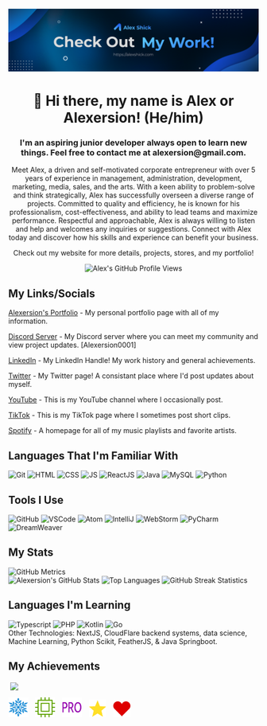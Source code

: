 ![Alt text](/banner.png?raw=true "Optional Title")
<h1 align="center">👋 Hi there, my name is Alex or Alexersion! (He/him) </h1>
<h3 align="center"> I'm an aspiring junior developer always open to learn new things. Feel free to contact me at alexersion@gmail.com.</h3>
<p align="center">Meet Alex, a driven and self-motivated corporate entrepreneur with over 5 years of experience in management, administration, development, marketing, media, sales, and the arts. With a keen ability to problem-solve and think strategically, Alex has successfully overseen a diverse range of projects. Committed to quality and efficiency, he is known for his professionalism, cost-effectiveness, and ability to lead teams and maximize performance. Respectful and approachable, Alex is always willing to listen and help and welcomes any inquiries or suggestions. Connect with Alex today and discover how his skills and experience can benefit your business.</p>

<p align="center">Check out my website for more details, projects, stores, and my portfolio!</p>

<p align="center"> <img src="https://komarev.com/ghpvc/?username=alexersion" alt="Alex's GitHub Profile Views"/></p>

## My Links/Socials
<p><a href="https://www.alexersion.com">Alexersion's Portfolio</a> - My personal portfolio page with all of my information.</p>
<p><a href="https://www.discord.gg/fnsdWnWHeT">Discord Server</a> - My Discord server where you can meet my community and view project updates. [Alexersion0001]</p>
<p><a href="https://www.linkedin.com/in/alexersion/">LinkedIn</a> - My LinkedIn Handle! My work history and general achievements.</p>
<p><a href="https://www.twitter.com/alexersion">Twitter</a> - My Twitter page! A consistant place where I'd post updates about myself.</p>
<p><a href="https://www.youtube.com/channel/UC3_OCeMJo8T-hp-xFfyPjYQ/">YouTube</a> - This is my YouTube channel where I occasionally post.</p>
<p><a href="https:/www.tiktok.com/alexersion">TikTok</a> - This is my TikTok page where I sometimes post short clips.</p>
<p><a href="https://open.spotify.com/user/sn6prmcgunrb8yixgpg6c3zfr">Spotify</a> - A homepage for all of my music playlists and favorite artists.</p>

## Languages That I'm Familiar With
![Git](https://img.shields.io/badge/-Git-409AF9?style=for-the-badge&logo=git&logoColor=white)
![HTML](https://img.shields.io/badge/-HTML-409AF9?style=for-the-badge&logo=html5&logoColor=white)
![CSS](https://img.shields.io/badge/-CSS-409AF9?style=for-the-badge&logo=css3&logoColor=white)
![JS](https://img.shields.io/badge/-JavaScript-409AF9?style=for-the-badge&logo=javascript&logoColor=white)
![ReactJS](https://img.shields.io/badge/-ReactJS-409AF9?style=for-the-badge&logo=reactjs&logoColor=white)
![Java](https://img.shields.io/badge/-Java-409AF9?style=for-the-badge&logo=java&logoColor=white)
![MySQL](https://img.shields.io/badge/-MySQL-409AF9?style=for-the-badge&logo=mysql&logoColor=white)
![Python](https://img.shields.io/badge/-Python-409AF9?style=for-the-badge&logo=python&logoColor=white)

## Tools I Use
![GitHub](https://img.shields.io/badge/-GitHub-409AF9?style=for-the-badge&logo=github&logoColor=white)
![VSCode](https://img.shields.io/badge/-VSCode-409AF9?style=for-the-badge&logo=visual-studio-code&logoColor=white)
![Atom](https://img.shields.io/badge/-Atom-409AF9?style=for-the-badge&logo=atom-idea&logoColor=white)
![IntelliJ](https://img.shields.io/badge/-IntelliJ-409AF9?style=for-the-badge&logo=intellij-idea&logoColor=white)
![WebStorm](https://img.shields.io/badge/-Webstorm-409AF9?style=for-the-badge&logo=webstorm-idea&logoColor=white)
![PyCharm](https://img.shields.io/badge/-Pycharm-409AF9?style=for-the-badge&logo=pycharm-idea&logoColor=white)
![DreamWeaver](https://img.shields.io/badge/-Dreamweaver-409AF9?style=for-the-badge&logo=dreamweaver-idea&logoColor=white)

## My Stats
![GitHub Metrics](https://metrics.lecoq.io/Alexersion)  
![Alexersion's GitHub Stats](https://github-readme-stats.vercel.app/api?username=alexersion&show_icons=true&theme=cobalt)
![Top Languages](https://github-readme-stats.vercel.app/api/top-langs/?username=Alexersion&theme=cobalt)
![GitHub Streak Statistics](https://streak-stats.demolab.com/?user=Alexersion)

## Languages I'm Learning
![Typescript](https://img.shields.io/badge/-Typescript-409AF9?style=for-the-badge&logo=typescript&logoColor=white)
![PHP](https://img.shields.io/badge/-PHP-409AF9?style=for-the-badge&logo=php&logoColor=white)
![Kotlin](https://img.shields.io/badge/-Kotlin-409AF9?style=for-the-badge&logo=kotlin&logoColor=white)
![Go](https://img.shields.io/badge/-Go-409AF9?style=for-the-badge&logo=go&logoColor=white)
<br>Other Technologies: NextJS, CloudFlare backend systems, data science, Machine Learning, Python Scikit, FeatherJS, & Java Springboot.

## My Achievements
<p>&nbsp;<a href="https://github.com/ryo-ma/github-profile-trophy"><img align="center" src="https://github-profile-trophy.vercel.app/?username=alexersion&theme=nord"/></a></p>
<a href='https://archiveprogram.github.com/'><img src='https://raw.githubusercontent.com/acervenky/animated-github-badges/master/assets/acbadge.gif' width='40' height='40'></a> <a href='https://docs.github.com/en/developers'><img src='https://raw.githubusercontent.com/acervenky/animated-github-badges/master/assets/devbadge.gif' width='40' height='40'></a> <a href='https://github.com/pricing'><img src='https://raw.githubusercontent.com/acervenky/animated-github-badges/master/assets/pro.gif' width='40' height='40'></a> <a href='https://stars.github.com/'><img src='https://raw.githubusercontent.com/acervenky/animated-github-badges/master/assets/starbadge.gif' width='35' height='35'></a> <a href='https://docs.github.com/en/github/supporting-the-open-source-community-with-github-sponsors'><img src='https://raw.githubusercontent.com/acervenky/animated-github-badges/master/assets/sponsorbadge.gif' width='35' height='35'></a>

